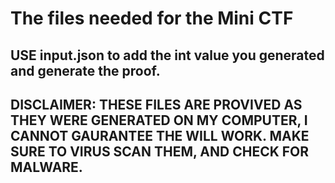 # The files needed for the Mini CTF
## USE input.json to add the int value you generated and generate the proof.
## DISCLAIMER: THESE FILES ARE PROVIVED AS THEY WERE GENERATED ON MY COMPUTER, I CANNOT GAURANTEE THE WILL WORK. MAKE SURE TO VIRUS SCAN THEM, AND CHECK FOR MALWARE. 

